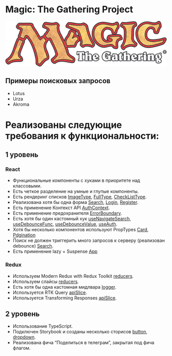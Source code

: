 # Magic: The Gathering Project

![](./src/assets/images/mtg-logo2.png)

## Примеры поисковых запросов

- Lotus
- Urza
- Akroma

# Реализованы следующие требования к функциональности:
## 1 уровень
### React

- Функциональные компоненты c хуками в приоритете над классовыми.
- Есть четкое разделение на умные и глупые компоненты.
- Есть рендеринг списков [ImageType](./src/pages/searchResult/imageType/imageType.tsx), [FullType](./src/pages/searchResult/FullType/FullType.tsx), [CheckListType](./src/pages/searchResult/checkListType/checkListType.tsx).
- Реализована хотя бы одна форма [Search](./src/components/search/search.tsx), [Login](./src/pages/login/login.tsx), [Register](./src/pages/register/register.tsx).
- Есть применение Контекст API [AuthContext](./src/services/AuthContext/AuthContext.tsx).
- Есть применение предохранителя [ErrorBoundary](./src/components/ErrorBoundary.tsx).
- Есть хотя бы один кастомный хук [useNavigateSearch](./src/app/hooks.ts), [useDebounceFunc](./src/app/hooks.ts), [useDebounceValue](./src/app/hooks.ts), [useAuth](./src/services/AuthContext/AuthContext.tsx).
- Хотя бы несколько компонентов используют PropTypes [Card](./src/components/card/card.tsx), [Pdgination](./src/components/pagination/pagination.tsx)
- Поиск не должен триггерить много запросов к серверу (реализован debounce) [Search](./src/components/search/search.tsx).
- Есть применение lazy + Suspense [App](./src/App.tsx)

### Redux

- Используем Modern Redux with Redux Toolkit [reducers](./src/app/store.ts).
- Используем слайсы [reducers](./src/app/slices/).
- Есть хотя бы одна кастомная мидлвара [logger](./src/app/middleware/logger.ts).
- Используется RTK Query [apiSlice](./src/app/slices/apiSlice.ts).
- Используется Transforming Responses [apiSlice](./src/app/slices/apiSlice.ts).

## 2 уровень

- Использование TypeScript.
- Подключен Storybook и созданы несколько сторисов [button](./src/components/UI/button/button.stories.tsx), [dropdown](./src/components/UI/dropdown/dropdown.stories.tsx).
- Реализована фича “Поделиться в телеграм”, закрытая под фича флагом.